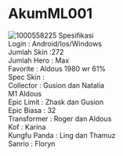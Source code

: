 # AkumML001
![1000558225](https://github.com/user-attachments/assets/7e988d97-41c8-4b43-a960-0811284a8f97)
Spesifikasi <br>
Login : Android/Ios/Windows <br>
Jumlah Skin :272 <br>
Jumlah Hero : Max <br>
Favorite : Aldous 1980 wr 61% <br>
Spec Skin : <br>
Collector : Gusion dan Natalia <br>
M1 Aldous <br>
Epic Limit : Zhask dan Gusion <br>
Epic Biasa : 32 <br>
Transformer : Roger dan Aldous <br>
Kof : Karina <br>
Kungfu Panda : Ling dan Thamuz <br>
Sanrio : Floryn <br>

